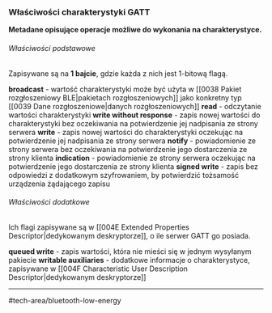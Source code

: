 ### Właściwości charakterystyki GATT
**Metadane opisujące operacje możliwe do wykonania na charakterystyce.**

###### Właściwości podstawowe
Zapisywane są na **1 bajcie**, gdzie każda z nich jest 1-bitową flagą.

**broadcast** - wartość charakterystyki może być użyta w [[0038 Pakiet rozgłoszeniowy BLE|pakietach rozgłoszeniowych]] jako konkretny typ [[0039 Dane rozgłoszeniowe|danych rozgłoszeniowych]]
**read** - odczytanie wartości charakterystyki
**write without response** - zapis nowej wartości do charakterystyki bez oczekiwania na potwierdzenie jej nadpisania ze strony serwera
**write** - zapis nowej wartości do charakterystyki oczekując na potwierdzenie jej nadpisania ze strony serwera
**notify** - powiadomienie ze strony serwera bez oczekiwania na potwierdzenie jego dostarczenia ze strony klienta
**indication** - powiadomienie ze strony serwera oczekując na potwierdzenie jego dostarczenia ze strony klienta
**signed write** - zapis bez odpowiedzi z dodatkowym szyfrowaniem, by potwierdzić tożsamość urządzenia żądającego zapisu

###### Właściwości dodatkowe
Ich flagi zapisywane są w [[004E Extended Properties Descriptor|dedykowanym deskryptorze]], o ile serwer GATT go posiada.

**queued write** - zapis wartości, która nie mieści się w jednym wysyłanym pakiecie
**writable auxiliaries** - dodatkowe informacje o charakterystyce, zapisywane w [[004F Characteristic User Description Descriptor|dedykowanym deskryptorze]]

---
#tech-area/bluetooth-low-energy 